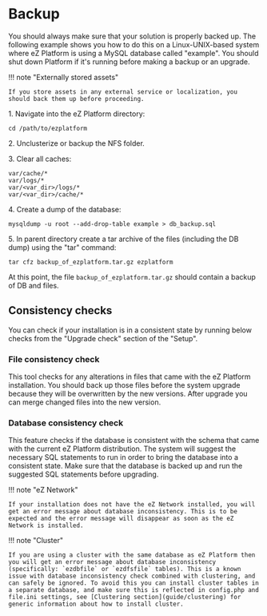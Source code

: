 # Backup 

You should always make sure that your solution is properly backed up. The following example shows you how to do this on a Linux-UNIX-based system where eZ Platform is using a MySQL database called "example". You should shut down Platform if it's running before making a backup or an upgrade.

!!! note "Externally stored assets"

    If you store assets in any external service or localization, you should back them up before proceeding.

1\. Navigate into the eZ Platform directory:
 
```
cd /path/to/ezplatform
```

2\. Unclusterize or backup the NFS folder.
 
3\. Clear all caches:

```
var/cache/*
var/logs/*
var/<var_dir>/logs/*
var/<var_dir>/cache/*
```

4\. Create a dump of the database:
 
```
mysqldump -u root --add-drop-table example > db_backup.sql
```

5\. In parent directory create a tar archive of the files (including the DB dump) using the "tar" command:

```
tar cfz backup_of_ezplatform.tar.gz ezplatform
```

At this point, the file `backup_of_ezplatform.tar.gz` should contain a backup of DB and files.

## Consistency checks

You can check if your installation is in a consistent state by running below checks from the "Upgrade check" section of the "Setup".
 
### File consistency check

This tool checks for any alterations in files that came with the eZ Platform installation. You should back up those files before the system upgrade because they will be overwritten by the new versions. After upgrade you can merge changed files into the new version.

### Database consistency check

This feature checks if the database is consistent with the schema that came with the current eZ Platform distribution. The system will suggest the necessary SQL statements to run in order to bring the database into a consistent state. Make sure that the database is backed up and run the suggested SQL statements before upgrading.

!!! note "eZ Network"

    If your installation does not have the eZ Network installed, you will get an error message about database inconsistency. This is to be expected and the error message will disappear as soon as the eZ Network is installed.

!!! note "Cluster"

    If you are using a cluster with the same database as eZ Platform then you will get an error message about database inconsistency (specifically: `ezdbfile` or `ezdfsfile` tables). This is a known issue with database inconsistency check combined with clustering, and can safely be ignored. To avoid this you can install cluster tables in a separate database, and make sure this is reflected in config.php and file.ini settings, see [Clustering section](guide/clustering) for generic information about how to install cluster.
    
